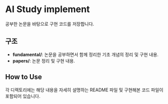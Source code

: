 # AI Study implement
공부한 논문을 바탕으로 구현 코드를 저장합니다.

## 구조
- **fundamental/**: 논문을 공부하면서 함께 정리한 기초 개념의 정리 및 구현 내용.
- **papers/**: 논문 정리 및 구현 내용.

## How to Use
각 디렉토리에는 해당 내용을 자세히 설명하는 README 파일 및 구현해본 코드 파일이 포함되어 있습니다.